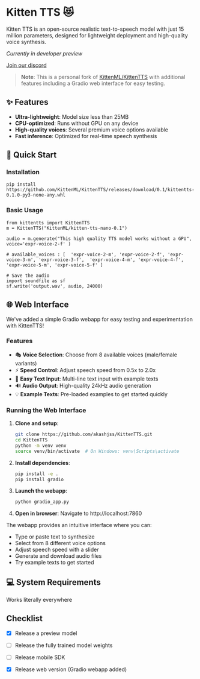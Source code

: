 # Kitten TTS 😻

Kitten TTS is an open-source realistic text-to-speech model with just 15 million parameters, designed for lightweight deployment and high-quality voice synthesis.

*Currently in developer preview*

[Join our discord](https://discord.gg/upcyF5s6)

> **Note**: This is a personal fork of [KittenML/KittenTTS](https://github.com/KittenML/KittenTTS) with additional features including a Gradio web interface for easy testing.


## ✨ Features

- **Ultra-lightweight**: Model size less than 25MB
- **CPU-optimized**: Runs without GPU on any device
- **High-quality voices**: Several premium voice options available
- **Fast inference**: Optimized for real-time speech synthesis



## 🚀 Quick Start

### Installation

```
pip install https://github.com/KittenML/KittenTTS/releases/download/0.1/kittentts-0.1.0-py3-none-any.whl
```



 ### Basic Usage 

```
from kittentts import KittenTTS
m = KittenTTS("KittenML/kitten-tts-nano-0.1")

audio = m.generate("This high quality TTS model works without a GPU", voice='expr-voice-2-f' )

# available_voices : [  'expr-voice-2-m', 'expr-voice-2-f', 'expr-voice-3-m', 'expr-voice-3-f',  'expr-voice-4-m', 'expr-voice-4-f', 'expr-voice-5-m', 'expr-voice-5-f' ]

# Save the audio
import soundfile as sf
sf.write('output.wav', audio, 24000)

```

## 🌐 Web Interface

We've added a simple Gradio webapp for easy testing and experimentation with KittenTTS!

### Features
- 🎭 **Voice Selection**: Choose from 8 available voices (male/female variants)
- ⚡ **Speed Control**: Adjust speech speed from 0.5x to 2.0x
- 📝 **Easy Text Input**: Multi-line text input with example texts
- 🔊 **Audio Output**: High-quality 24kHz audio generation
- 💡 **Example Texts**: Pre-loaded examples to get started quickly

### Running the Web Interface

1. **Clone and setup**:
   ```bash
   git clone https://github.com/akashjss/KittenTTS.git
   cd KittenTTS
   python -m venv venv
   source venv/bin/activate  # On Windows: venv\Scripts\activate
   ```

2. **Install dependencies**:
   ```bash
   pip install -e .
   pip install gradio
   ```

3. **Launch the webapp**:
   ```bash
   python gradio_app.py
   ```

4. **Open in browser**: Navigate to http://localhost:7860

The webapp provides an intuitive interface where you can:
- Type or paste text to synthesize
- Select from 8 different voice options
- Adjust speech speed with a slider
- Generate and download audio files
- Try example texts to get started

## 💻 System Requirements

Works literally everywhere



## Checklist 

- [x] Release a preview model
- [ ] Release the fully trained model weights
- [ ] Release mobile SDK 
- [x] Release web version (Gradio webapp added) 

